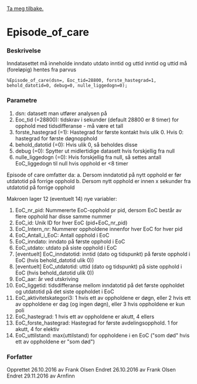 [Ta meg tilbake.](./)

# Episode_of_care

### Beskrivelse
Inndatasettet må inneholde inndato utdato inntid og uttid
inntid og uttid må (foreløpig) hentes fra parvus
```
%Episode_of_care(dsn=, Eoc_tid=28800, forste_hastegrad=1, behold_datotid=0, debug=0, nulle_liggedogn=0);
```

### Parametre

1. dsn: datasett man utfører analysen på
2. Eoc_tid (=28800): tidskrav i sekunder (default 28800 er 8 timer) for opphold med tidsdifferanse - må være et tall
3. forste_hastegrad (=1): Hastegrad for første kontakt hvis ulik 0. Hvis 0: hastegrad for første døgnopphold
4. behold_datotid (=0): Hvis ulik 0, så beholdes disse 
5. debug (=0): Spytter ut midlertidige datasett hvis forskjellig fra null
6. nulle_liggedogn (=0): Hvis forskjellig fra null, så settes antall EoC_liggedogn til null hvis opphold er <8 timer

Episode of care omfatter da:
a. Dersom inndatotid på nytt opphold er før utdatotid på forrige opphold
b. Dersom nytt opphold er innen x sekunder fra utdatotid på forrige opphold

Makroen lager 12 (eventuelt 14) nye variabler:
1.  EoC_nr_pid: Nummererte EoC-opphold pr pid, dersom EoC består av flere opphold har disse samme nummer
2.  EoC_id: Unik ID for hver EoC (pid+EoC_nr_pid)
3.  EoC_Intern_nr: Nummerer oppholdene innenfor hver EoC for hver pid
4.  EoC_Antall_i_EoC: Antall opphold i EoC
5.  EoC_inndato: inndato på første opphold i EoC
6.  EoC_utdato: utdato på siste opphold i EoC
7.  [eventuelt] EoC_inndatotid: inntid (dato og tidspunkt) på første opphold i EoC (hvis behold_datotid ulik 0))
8.  [eventuelt] EoC_utdatotid: uttid (dato og tidspunkt) på siste opphold i EoC (hvis behold_datotid ulik 0))
9.  EoC_aar: år ved utskriving
10. EoC_liggetid: tidsdifferanse mellom inndatotid på det første oppholdet og utdatotid på det siste oppholdet i EoC
11. EoC_aktivitetskategori3: 1 hvis ett av oppholdene er døgn, eller 2 hvis ett av oppholdene er dag (og ingen døgn), eller 3 hvis oppholdene er kun poli
12. EoC_hastegrad: 1 hvis ett av oppholdene er akutt, 4 ellers
13. EoC_forste_hastegrad: Hastegrad for første avdelingsopphold. 1 for akutt, 4 for elektiv
14. EoC_uttilstand: max(uttilstand) for oppholdene i en EoC ("som død" hvis ett av oppholdene er "som død")

### Forfatter

Opprettet 26.10.2016 av Frank Olsen
Endret 26.10.2016 av Frank Olsen
Endret 29.11.2016 av Arnfinn

